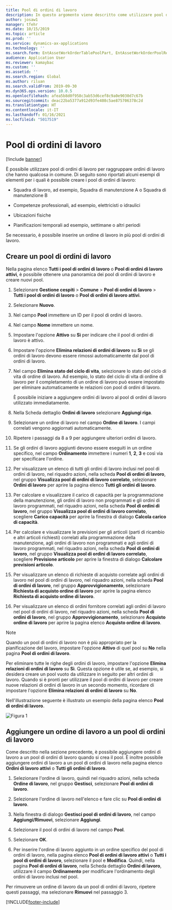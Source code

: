 ```yaml
---
title: Pool di ordini di lavoro
description: In questo argomento viene descritto come utilizzare pool di ordini di lavoro in Gestione cespiti.
author: josaw1
manager: tfehr
ms.date: 10/15/2019
ms.topic: article
ms.prod: ''
ms.service: dynamics-ax-applications
ms.technology: ''
ms.search.form: EntAssetWorkOrderTablePoolPart, EntAssetWorkOrderPoolReferenceInfoPart, EntAssetWorkOrderPool, EntAssetWorkOrderPoolPreviewPart
audience: Application User
ms.reviewer: kamaybac
ms.custom: ''
ms.assetid: ''
ms.search.region: Global
ms.author: riluan
ms.search.validFrom: 2019-09-30
ms.dyn365.ops.version: 10.0.5
ms.openlocfilehash: afea5b8d0f958c3ab53d6cef8c9a0e9030d7c67b
ms.sourcegitcommit: deac22ba5377a912d93fe408c5ae875706378c2d
ms.translationtype: HT
ms.contentlocale: it-IT
ms.lasthandoff: 01/16/2021
ms.locfileid: "5017519"
---
```

# <a name="work-order-pools"></a>Pool di ordini di lavoro

[!include [banner](../../includes/banner.md)]


È possibile utilizzare pool di ordini di lavoro per raggruppare ordini di lavoro che hanno qualcosa in comune. Di seguito sono riportati alcuni esempi di elementi per i quali è possibile creare i pool di ordini di lavoro:

- Squadra di lavoro, ad esempio, Squadra di manutenzione A o Squadra di manutenzione B  

- Competenze professionali, ad esempio, elettricisti o idraulici  

- Ubicazioni fisiche  

- Pianificazioni temporali ad esempio, settimane o altri periodi  

Se necessario, è possibile inserire un ordine di lavoro in più pool di ordini di lavoro.


## <a name="create-a-work-order-pool"></a>Creare un pool di ordini di lavoro

Nella pagina elenco **Tutti i pool di ordini di lavoro** o **Pool di ordini di lavoro attivi**, è possibile ottenere una panoramica dei pool di ordini di lavoro e creare nuovi pool.

1. Selezionare **Gestione cespiti** > **Comune** > **Pool di ordini di lavoro** > **Tutti i pool di ordini di lavoro** o **Pool di ordini di lavoro attivi**.

2. Selezionare **Nuovo**.

3. Nel campo **Pool** immettere un ID per il pool di ordini di lavoro.

4. Nel campo **Nome** immettere un nome.

5. Impostare l'opzione **Attivo** su **Sì** per indicare che il pool di ordini di lavoro è attivo.

6. Impostare l'opzione **Elimina relazioni di ordini di lavoro** su **Sì** se gli ordini di lavoro devono essere rimossi automaticamente dal pool di ordini di lavoro.

7. Nel campo **Elimina stato del ciclo di vita**, selezionare lo stato del ciclo di vita di ordine di lavoro. Ad esempio, lo stato del ciclo di vita di ordine di lavoro per il completamento di un ordine di lavoro può essere impostato per eliminare automaticamente le relazioni con pool di ordini di lavoro.

    È possibile iniziare a aggiungere ordini di lavoro al pool di ordini di lavoro utilizzato immediatamente.

8. Nella Scheda dettaglio **Ordini di lavoro** selezionare **Aggiungi riga**.

9. Selezionare un ordine di lavoro nel campo **Ordine di lavoro**. I campi correlati vengono aggiornati automaticamente.

10. Ripetere i passaggi da 8 a 9 per aggiungere ulteriori ordini di lavoro.

11. Se gli ordini di lavoro aggiunti devono essere eseguiti in un ordine specifico, nel campo **Ordinamento** immettere i numeri **1**, **2**, **3** e così via per specificare l'ordine.

12. Per visualizzare un elenco di tutti gli ordini di lavoro inclusi nel pool di ordini di lavoro, nel riquadro azioni, nella scheda **Pool di ordini di lavoro**, nel gruppo **Visualizza pool di ordini di lavoro correlato**, selezionare **Ordini di lavoro** per aprire la pagina elenco **Tutti gli ordini di lavoro**.

13. Per calcolare e visualizzare il carico di capacità per la programmazione della manutenzione, gli ordini di lavoro non programmati e gli ordini di lavoro programmati, nel riquadro azioni, nella scheda **Pool di ordini di lavoro**, nel gruppo **Visualizza pool di ordini di lavoro correlato**, scegliere **Carico capacità** per aprire la finestra di dialogo **Calcola carico di capacità**.

14. Per calcolare e visualizzare le previsioni per gli articoli (parti di ricambio e altri articoli richiesti) correlati alla programmazione della manutenzione, agli ordini di lavoro non programmati e agli ordini di lavoro programmati, nel riquadro azioni, nella scheda **Pool di ordini di lavoro**, nel gruppo **Visualizza pool di ordini di lavoro correlato**, scegliere **Previsione articolo** per aprire la finestra di dialogo **Calcolare previsioni articolo**.

15. Per visualizzare un elenco di richieste di acquisto correlate agli ordini di lavoro nel pool di ordini di lavoro, nel riquadro azioni, nella scheda **Pool di ordini di lavoro**, nel gruppo **Approvvigionamento**, selezionare **Richiesta di acquisto ordine di lavoro** per aprire la pagina elenco **Richiesta di acquisto ordine di lavoro**.

16. Per visualizzare un elenco di ordini fornitore correlati agli ordini di lavoro nel pool di ordini di lavoro, nel riquadro azioni, nella scheda **Pool di ordini di lavoro**, nel gruppo **Approvvigionamento**, selezionare **Acquisto ordine di lavoro** per aprire la pagina elenco **Acquisto ordine di lavoro**.

>[!NOTE]
>Quando un pool di ordini di lavoro non è più appropriato per la pianificazione del lavoro, impostare l'opzione **Attivo** di quel pool su **No** nella pagina **Pool di ordini di lavoro**.

Per eliminare tutte le righe degli ordini di lavoro, impostare l'opzione **Elimina relazioni di ordini di lavoro** su **Sì**. Questa opzione è utile se, ad esempio, si desidera creare un pool vuoto da utilizzare in seguito per altri ordini di lavoro. Quando si è pronti per utilizzare il pool di ordini di lavoro per creare nuove relazioni di ordini di lavoro in un secondo momento, ricordare di impostare l'opzione **Elimina relazioni di ordini di lavoro** su **No**.

Nell'illustrazione seguente è illustrato un esempio della pagina elenco **Pool di ordini di lavoro**.

![Figura 1](media/22-work-orders.png)


## <a name="add-a-work-order-to-a-work-order-pool"></a>Aggiungere un ordine di lavoro a un pool di ordini di lavoro

Come descritto nella sezione precedente, è possibile aggiungere ordini di lavoro a un pool di ordini di lavoro quando si crea il pool. È inoltre possibile aggiungere ordini di lavoro a un pool di ordini di lavoro nella pagina elenco **Ordini di lavoro attivi** o **Tutti gli ordini di lavoro**.

1. Selezionare l'ordine di lavoro, quindi nel riquadro azioni, nella scheda **Ordine di lavoro**, nel gruppo **Gestisci**, selezionare **Pool di ordini di lavoro**.

2. Selezionare l'ordine di lavoro nell'elenco e fare clic su **Pool di ordini di lavoro**.

3. Nella finestra di dialogo **Gestisci pool di ordini di lavoro**, nel campo **Aggiungi/Rimuovi**, selezionare **Aggiungi**.

4. Selezionare il pool di ordini di lavoro nel campo **Pool**.

5. Selezionare **OK**.

6. Per inserire l'ordine di lavoro aggiunto in un ordine specifico del pool di ordini di lavoro, nella pagina elenco **Pool di ordini di lavoro attivi** o **Tutti i pool di ordini di lavoro**, selezionare il pool e **Modifica**. Quindi, nella pagina **Pool di ordini di lavoro**, nella Scheda dettaglio **Ordini di lavoro**, utilizzare il campo **Ordinamento** per modificare l'ordinamento degli ordini di lavoro inclusi nel pool.

Per rimuovere un ordine di lavoro da un pool di ordini di lavoro, ripetere questi passaggi, ma selezionare **Rimuovi** nel passaggio 3.



[!INCLUDE[footer-include](../../../includes/footer-banner.md)]